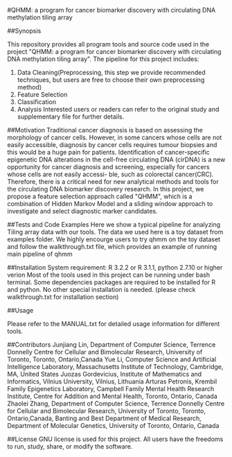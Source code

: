 #QHMM: a program for cancer biomarker discovery with circulating DNA methylation tiling array

##Synopsis

This repository provides all program tools and source code used in the project "QHMM: a program for cancer biomarker discovery with circulating DNA methylation tiling array". The pipeline for this project includes:
1. Data Cleaning(Preprocessing, this step we provide recommended techniques, but users are free to choose their own preprocessing method)
2. Feature Selection
3. Classification
4. Analysis
Interested users or readers can refer to the original study and supplementary file for further details.

##Motivation
Traditional cancer diagnosis is based on assessing the morphology of cancer cells. However, in some cancers whose cells are not easily accessible, diagnosis by cancer 
cells requires tumour biopsies and this would be a huge pain for patients. Identification of cancer-specific epigenetic DNA alterations in the cell-free circulating 
DNA (cirDNA) is a new opportunity for cancer diagnosis and screening, especially for cancers whose cells are not easily accessi- ble, such as colorectal 
cancer(CRC). Therefore, there is a critical need for new analytical methods and tools for the circulating DNA biomarker discovery research. In this project, we propose a feature selection approach called "QHMM", which is a combination of Hidden Markov Model and a sliding window approach to investigate and select diagnostic marker candidates.

##Tests and Code Examples
Here we show a typical pipeline for analyzing Tiling array data with our tools. The data we used here is a toy dataset from examples folder. We highly encourge users to try qhmm on the toy dataset and follow the walkthrough.txt file, which provides an example of running main pipeline of qhmm

##Installation
System requirement: R 3.2.2 or R 3.1.1, python 2.7.10 or higher verion
Most of the tools used in this project can be running under bash terminal. Some dependencies packages are required to be installed for R and python. No other special installation is needed. (please check walkthrough.txt for installation section)

##Usage

Please refer to the MANUAL.txt for detailed usage information for different tools.

##Contributors
Junjiang Lin, Department of Computer Science, Terrence Donnelly Centre for Cellular and Bimolecular Research, University of Toronto, Toronto, Ontario,Canada
Yue Li, Computer Science and Artificial Intelligence Laboratory, Massachusetts Institute of Technology, Cambridge, MA, United States
Juozas Gordevicius, Institute of Mathematics and Informatics, Vilnius University, Vilnius, Lithuania
Arturas Petronis, Krembil Family Epigenetics Laboratory, Campbell Family Mental Health Research Institute, Centre for Addition and Mental Health, Toronto, Ontario, Canada
Zhaolei Zhang, Department of Computer Science, Terrence Donnelly Centre for Cellular and Bimolecular Research, University of Toronto, Toronto, Ontario,Canada, Banting and Best Department of Medical Research, Department of Molecular Genetics, University of Toronto, Ontario, Canada

##License
GNU license is used for this project. All users have the freedoms to run, study, share, or modify the software.
